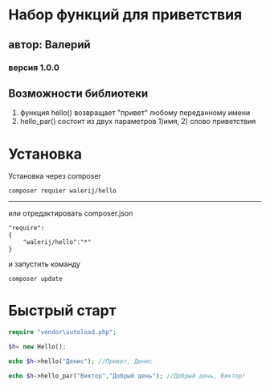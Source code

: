 # Набор функций для приветствия
## автор: Валерий
### версия 1.0.0

## Возможности библиотеки
1. функция hello() возвращает "привет" любому переданному имени
2. hello_par() состоит из двух параметров 1)имя, 2) слово приветствия

# Установка

Установка через composer
```
composer requier walerij/hello
```
-------------------------------

или отредактировать composer.json
```
"require":
{
    "walerij/hello":"*"
}

```
и запустить команду
```
composer update
```

# Быстрый старт
```php
require "vendor\autoload.php";

$h= new Hello();

echo $h->hello("Денис"); //Привет, Денис

echo $h->hello_par("Виктор","Добрый день"); //Добрый день, Виктор!
```